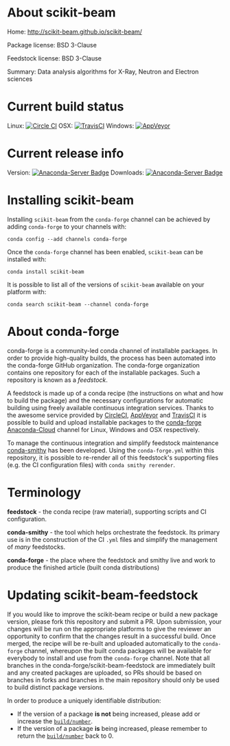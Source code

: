About scikit-beam
=================

Home: http://scikit-beam.github.io/scikit-beam/

Package license: BSD 3-Clause

Feedstock license: BSD 3-Clause

Summary: Data analysis algorithms for X-Ray, Neutron and Electron sciences



Current build status
====================

Linux: [![Circle CI](https://circleci.com/gh/conda-forge/scikit-beam-feedstock.svg?style=shield)](https://circleci.com/gh/conda-forge/scikit-beam-feedstock)
OSX: [![TravisCI](https://travis-ci.org/conda-forge/scikit-beam-feedstock.svg?branch=master)](https://travis-ci.org/conda-forge/scikit-beam-feedstock)
Windows: [![AppVeyor](https://ci.appveyor.com/api/projects/status/github/conda-forge/scikit-beam-feedstock?svg=True)](https://ci.appveyor.com/project/conda-forge/scikit-beam-feedstock/branch/master)

Current release info
====================
Version: [![Anaconda-Server Badge](https://anaconda.org/conda-forge/scikit-beam/badges/version.svg)](https://anaconda.org/conda-forge/scikit-beam)
Downloads: [![Anaconda-Server Badge](https://anaconda.org/conda-forge/scikit-beam/badges/downloads.svg)](https://anaconda.org/conda-forge/scikit-beam)

Installing scikit-beam
======================

Installing `scikit-beam` from the `conda-forge` channel can be achieved by adding `conda-forge` to your channels with:

```
conda config --add channels conda-forge
```

Once the `conda-forge` channel has been enabled, `scikit-beam` can be installed with:

```
conda install scikit-beam
```

It is possible to list all of the versions of `scikit-beam` available on your platform with:

```
conda search scikit-beam --channel conda-forge
```


About conda-forge
=================

conda-forge is a community-led conda channel of installable packages.
In order to provide high-quality builds, the process has been automated into the
conda-forge GitHub organization. The conda-forge organization contains one repository
for each of the installable packages. Such a repository is known as a *feedstock*.

A feedstock is made up of a conda recipe (the instructions on what and how to build
the package) and the necessary configurations for automatic building using freely
available continuous integration services. Thanks to the awesome service provided by
[CircleCI](https://circleci.com/), [AppVeyor](http://www.appveyor.com/)
and [TravisCI](https://travis-ci.org/) it is possible to build and upload installable
packages to the [conda-forge](https://anaconda.org/conda-forge)
[Anaconda-Cloud](http://docs.anaconda.org/) channel for Linux, Windows and OSX respectively.

To manage the continuous integration and simplify feedstock maintenance
[conda-smithy](http://github.com/conda-forge/conda-smithy) has been developed.
Using the ``conda-forge.yml`` within this repository, it is possible to re-render all of
this feedstock's supporting files (e.g. the CI configuration files) with ``conda smithy rerender``.


Terminology
===========

**feedstock** - the conda recipe (raw material), supporting scripts and CI configuration.

**conda-smithy** - the tool which helps orchestrate the feedstock.
                   Its primary use is in the construction of the CI ``.yml`` files
                   and simplify the management of *many* feedstocks.

**conda-forge** - the place where the feedstock and smithy live and work to
                  produce the finished article (built conda distributions)


Updating scikit-beam-feedstock
==============================

If you would like to improve the scikit-beam recipe or build a new
package version, please fork this repository and submit a PR. Upon submission,
your changes will be run on the appropriate platforms to give the reviewer an
opportunity to confirm that the changes result in a successful build. Once
merged, the recipe will be re-built and uploaded automatically to the
`conda-forge` channel, whereupon the built conda packages will be available for
everybody to install and use from the `conda-forge` channel.
Note that all branches in the conda-forge/scikit-beam-feedstock are
immediately built and any created packages are uploaded, so PRs should be based
on branches in forks and branches in the main repository should only be used to
build distinct package versions.

In order to produce a uniquely identifiable distribution:
 * If the version of a package **is not** being increased, please add or increase
   the [``build/number``](http://conda.pydata.org/docs/building/meta-yaml.html#build-number-and-string).
 * If the version of a package **is** being increased, please remember to return
   the [``build/number``](http://conda.pydata.org/docs/building/meta-yaml.html#build-number-and-string)
   back to 0.
